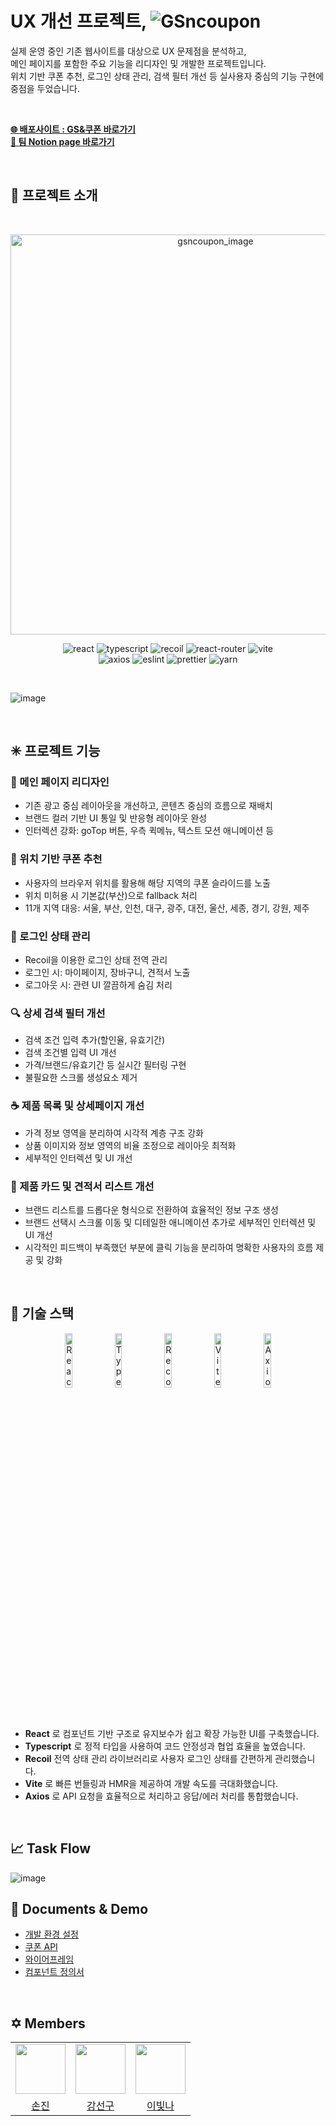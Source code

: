  # UX 개선 프로젝트,  <img alt="GSncoupon" src="https://g-sncoupon-u8rd.vercel.app/assets/NavImg/hd_logo.png" />


<p>실제 운영 중인 기존 웹사이트를 대상으로 UX 문제점을 분석하고,<br/> 메인 페이지를 포함한 주요 기능을 리디자인 및 개발한 프로젝트입니다.<br/>
위치 기반 쿠폰 추천, 로그인 상태 관리, 검색 필터 개선 등 실사용자 중심의 기능 구현에 중점을 두었습니다.</p>



<br/>

**[🌐 배포사이트 : GS&쿠폰 바로가기](https://g-sncoupon-u8rd.vercel.app/)**  
**[📝 팀 Notion page 바로가기](https://www.notion.so/Zero-Base-FE-3-UX-1cdf17bd6ac880a39afbd3d801a2f759)**


<br/>

## 📌 프로젝트 소개
<br/>



<p align="center">
  <img width="640" alt="gsncoupon_image" src="https://github.com/user-attachments/assets/4cd220a9-3f35-4868-b62a-86ee222b7323">
</p>


<p align="center">
  <img src="https://img.shields.io/badge/react-v18.2.0-61DAFB?logo=react" alt="react" />
  <img src="https://img.shields.io/badge/typescript-v5.7.2-3178C6?logo=typescript" alt="typescript"/>
  <img src="https://img.shields.io/badge/recoil-v0.7.7-3578E5?logo=recoil" alt="recoil"/>
  <img src="https://img.shields.io/badge/react--router--dom-v6-CA4245?logo=react-router" alt="react-router" />
  <img src="https://img.shields.io/badge/vite-v6.2.0-646CFF?logo=vite" alt="vite"/><br/>
  <img src="https://img.shields.io/badge/axios-v1.8.4-5A29E4?logo=axios" alt="axios"/>
  <img src="https://img.shields.io/badge/eslint-v9.24.0-4B32C3?logo=eslint" alt="eslint"/>
  <img src="https://img.shields.io/badge/prettier-v3.5.3-F7B93E?logo=prettier" alt="prettier"/>
  <img src="https://img.shields.io/badge/yarn-v1.22.19-2C8EBB?logo=yarn" alt="yarn" />
</p>


<br/>

![image](https://github.com/user-attachments/assets/227a2dcc-9828-4c1f-9d72-a46864e29f2a)

<br/>


## ✳ 프로젝트 기능

### 🔮 메인 페이지 리디자인

- 기존 광고 중심 레이아웃을 개선하고, 콘텐츠 중심의 흐름으로 재배치
- 브랜드 컬러 기반 UI 통일 및 반응형 레이아웃 완성
- 인터렉션 강화: goTop 버튼, 우측 퀵메뉴, 텍스트 모션 애니메이션 등

### 📍 위치 기반 쿠폰 추천

- 사용자의 브라우저 위치를 활용해 해당 지역의 쿠폰 슬라이드를 노출
- 위치 미허용 시 기본값(부산)으로 fallback 처리
- 11개 지역 대응: 서울, 부산, 인천, 대구, 광주, 대전, 울산, 세종, 경기, 강원, 제주

### 🔐 로그인 상태 관리

- Recoil을 이용한 로그인 상태 전역 관리
- 로그인 시: 마이페이지, 장바구니, 견적서 노출
- 로그아웃 시: 관련 UI 깔끔하게 숨김 처리

### 🔍 상세 검색 필터 개선

- 검색 조건 입력 추가(할인율, 유효기간)
- 검색 조건별 입력 UI 개선
- 가격/브랜드/유효기간 등 실시간 필터링 구현
- 불필요한 스크롤 생성요소 제거

### ☕ 제품 목록 및 상세페이지 개선

- 가격 정보 영역을 분리하여 시각적 계층 구조 강화
- 상품 이미지와 정보 영역의 비율 조정으로 레이아웃 최적화
- 세부적인 인터렉션 및 UI 개선

### 🛒 제품 카드 및 견적서 리스트 개선

- 브랜드 리스트를 드롭다운 형식으로 전환하여 효율적인 정보 구조 생성
- 브랜드 선택시 스크롤 이동 및 디테일한 애니메이션 추가로 세부적인 인터렉션 및 UI 개선
- 시각적인 피드백이 부족했던 부분에 클릭 기능을 분리하여 명확한 사용자의 흐름 제공 및 강화


<br/>



## 🌟 기술 스택
<p align="center"> 
  <img src="https://cdn.jsdelivr.net/gh/devicons/devicon/icons/react/react-original.svg" width="15%" alt="React"/> 
  <img src="https://cdn.jsdelivr.net/gh/devicons/devicon/icons/typescript/typescript-original.svg" width="15%" alt="TypeScript"/> 
  <img src="https://github.com/user-attachments/assets/7b08c486-8686-443c-8002-b8b874f5a0f4" width="15%" alt="Recoil"/> 
  <img src="https://raw.githubusercontent.com/vitejs/vite/main/docs/public/logo.svg" width="15%" alt="Vite"/> 
  <img src="https://github.com/user-attachments/assets/2fd1494a-7cbf-480f-94fd-e9eb206b3900" width="15%" alt="Axios"/> 
</p>

<br/>

- **React** 로 컴포넌트 기반 구조로 유지보수가 쉽고 확장 가능한 UI를 구축했습니다.
- **Typescript** 로 정적 타입을 사용하여 코드 안정성과 협업 효율을 높였습니다.
- **Recoil** 전역 상태 관리 라이브러리로 사용자 로그인 상태를 간편하게 관리했습니다.
- **Vite** 로 빠른 번들링과 HMR을 제공하여 개발 속도를 극대화했습니다. 
- **Axios** 로 API 요청을 효율적으로 처리하고 응답/에러 처리를 통합했습니다.

<br/>

## 📈 Task Flow
![image](https://github.com/user-attachments/assets/19ffbf3f-c10b-4c5e-a8ec-b5dcdc51880e)



## 🚀 Documents & Demo
- [개발 환경 설정](https://www.notion.so/1d0f17bd6ac8806a9df8f2b5facff19f)
- [쿠폰 API](https://www.notion.so/API-1cff17bd6ac880eab806f68391924565)
- [와이어프레임](https://www.figma.com/design/GVwPl3knVAom7EP2S1ewL3/-Zero-Base--FE-%EC%B4%88%EB%8B%A8%EA%B8%B0-3%EA%B8%B0---UX-%EA%B0%9C%EC%84%A0-%ED%94%84%EB%A1%9C%EC%A0%9D%ED%8A%B8?node-id=10-3&p=f&t=OPYG47sDuvQJTVmd-0)
- [컴포넌트 정의서](https://www.notion.so/UX-1cef17bd6ac88017bf9dceffa59e80a7)

<br/>

## ✡ Members
<table>
    <tr>
        <td align="center"><img src="https://github.com/JaaninSon.png" width="80"></td>
        <td align="center"><img src="https://github.com/SupaKang.png" width="80">
        </td>
        <td align="center"><img src="https://github.com/Bit-na25.png" width="80"></td>
    </tr>
    <tr>
        <td align="center"><a href="https://github.com/JaaninSon">손진</a></td>
        <td align="center"><a href="https://github.com/SupaKang">강선구</a></td>
        <td align="center"><a href="https://github.com/Bit-na25">이빛나</td>
    </tr>
</table>
